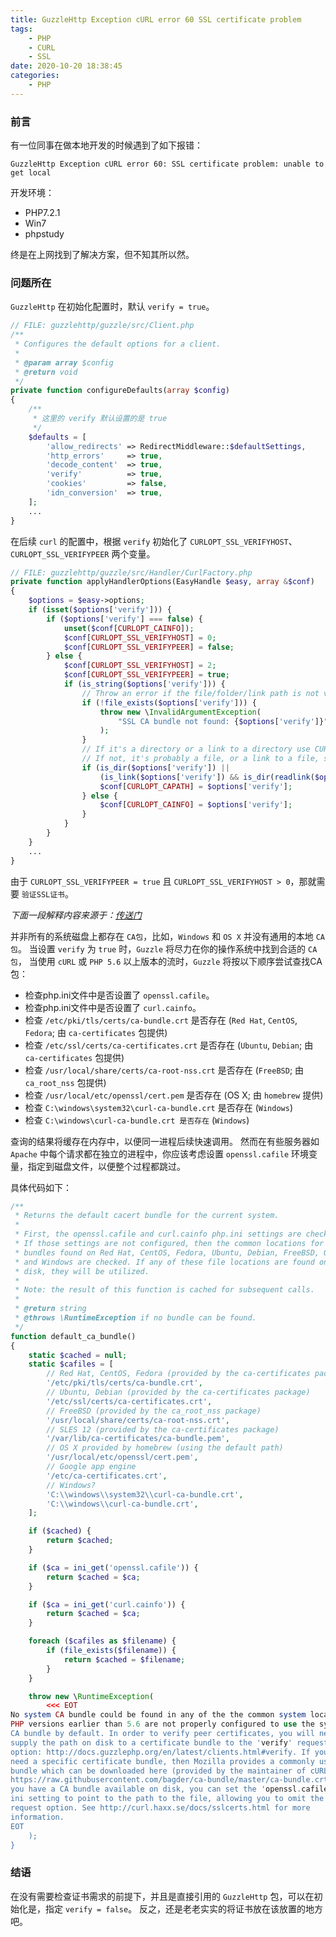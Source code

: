 ```yaml
---
title: GuzzleHttp Exception cURL error 60 SSL certificate problem
tags:
    - PHP
    - CURL
    - SSL
date: 2020-10-20 18:38:45
categories:
    - PHP
---
```

### 前言
有一位同事在做本地开发的时候遇到了如下报错：

```
GuzzleHttp Exception cURL error 60: SSL certificate problem: unable to get local
```

开发环境：

- PHP7.2.1
- Win7
- phpstudy

终是在上网找到了解决方案，但不知其所以然。

### 问题所在

`GuzzleHttp` 在初始化配置时，默认 `verify = true`。

```php
// FILE: guzzlehttp/guzzle/src/Client.php
/**
 * Configures the default options for a client.
 *
 * @param array $config
 * @return void
 */
private function configureDefaults(array $config)
{
    /**
     * 这里的 verify 默认设置的是 true
     */
    $defaults = [
        'allow_redirects' => RedirectMiddleware::$defaultSettings,
        'http_errors'     => true,
        'decode_content'  => true,
        'verify'          => true,
        'cookies'         => false,
        'idn_conversion'  => true,
    ];
    ...
}
```

在后续 `curl` 的配置中，根据 `verify` 初始化了 `CURLOPT_SSL_VERIFYHOST`、`CURLOPT_SSL_VERIFYPEER` 两个变量。

```php
// FILE: guzzlehttp/guzzle/src/Handler/CurlFactory.php
private function applyHandlerOptions(EasyHandle $easy, array &$conf)
{
    $options = $easy->options;
    if (isset($options['verify'])) {
        if ($options['verify'] === false) {
            unset($conf[CURLOPT_CAINFO]);
            $conf[CURLOPT_SSL_VERIFYHOST] = 0;
            $conf[CURLOPT_SSL_VERIFYPEER] = false;
        } else {
            $conf[CURLOPT_SSL_VERIFYHOST] = 2;
            $conf[CURLOPT_SSL_VERIFYPEER] = true;
            if (is_string($options['verify'])) {
                // Throw an error if the file/folder/link path is not valid or doesn't exist.
                if (!file_exists($options['verify'])) {
                    throw new \InvalidArgumentException(
                        "SSL CA bundle not found: {$options['verify']}"
                    );
                }
                // If it's a directory or a link to a directory use CURLOPT_CAPATH.
                // If not, it's probably a file, or a link to a file, so use CURLOPT_CAINFO.
                if (is_dir($options['verify']) ||
                    (is_link($options['verify']) && is_dir(readlink($options['verify'])))) {
                    $conf[CURLOPT_CAPATH] = $options['verify'];
                } else {
                    $conf[CURLOPT_CAINFO] = $options['verify'];
                }
            }
        }
    }
    ...
}
```

由于 `CURLOPT_SSL_VERIFYPEER = true` 且 `CURLOPT_SSL_VERIFYHOST > 0`，那就需要 `验证SSL证书`。

*下面一段解释内容来源于：[传送门](https://guzzle-cn.readthedocs.io/zh_CN/latest/request-options.html#verify)*

并非所有的系统磁盘上都存在 `CA包`，比如，`Windows` 和 `OS X` 并没有通用的本地 `CA包`。 当设置 `verify` 为 `true` 时，`Guzzle` 将尽力在你的操作系统中找到合适的 `CA包`， 当使用 `cURL` 或 `PHP 5.6` 以上版本的流时，`Guzzle` 将按以下顺序尝试查找CA包：

- 检查php.ini文件中是否设置了 `openssl.cafile`。
- 检查php.ini文件中是否设置了 `curl.cainfo`。
- 检查 `/etc/pki/tls/certs/ca-bundle.crt` 是否存在 (`Red Hat`, `CentOS`, `Fedora`; 由 `ca-certificates` 包提供)
- 检查 `/etc/ssl/certs/ca-certificates.crt` 是否存在 (`Ubuntu`, `Debian`; 由 `ca-certificates` 包提供)
- 检查 `/usr/local/share/certs/ca-root-nss.crt` 是否存在 (`FreeBSD`; 由 `ca_root_nss` 包提供)
- 检查 `/usr/local/etc/openssl/cert.pem` 是否存在 (OS X; 由 `homebrew` 提供)
- 检查 `C:\windows\system32\curl-ca-bundle.crt` 是否存在 (`Windows`)
- 检查 `C:\windows\curl-ca-bundle.crt 是否存在` (`Windows`)

查询的结果将缓存在内存中，以便同一进程后续快速调用。 然而在有些服务器如 `Apache` 中每个请求都在独立的进程中，你应该考虑设置 `openssl.cafile` 环境变量，指定到磁盘文件，以便整个过程都跳过。

具体代码如下：

```php
/**
 * Returns the default cacert bundle for the current system.
 *
 * First, the openssl.cafile and curl.cainfo php.ini settings are checked.
 * If those settings are not configured, then the common locations for
 * bundles found on Red Hat, CentOS, Fedora, Ubuntu, Debian, FreeBSD, OS X
 * and Windows are checked. If any of these file locations are found on
 * disk, they will be utilized.
 *
 * Note: the result of this function is cached for subsequent calls.
 *
 * @return string
 * @throws \RuntimeException if no bundle can be found.
 */
function default_ca_bundle()
{
    static $cached = null;
    static $cafiles = [
        // Red Hat, CentOS, Fedora (provided by the ca-certificates package)
        '/etc/pki/tls/certs/ca-bundle.crt',
        // Ubuntu, Debian (provided by the ca-certificates package)
        '/etc/ssl/certs/ca-certificates.crt',
        // FreeBSD (provided by the ca_root_nss package)
        '/usr/local/share/certs/ca-root-nss.crt',
        // SLES 12 (provided by the ca-certificates package)
        '/var/lib/ca-certificates/ca-bundle.pem',
        // OS X provided by homebrew (using the default path)
        '/usr/local/etc/openssl/cert.pem',
        // Google app engine
        '/etc/ca-certificates.crt',
        // Windows?
        'C:\\windows\\system32\\curl-ca-bundle.crt',
        'C:\\windows\\curl-ca-bundle.crt',
    ];

    if ($cached) {
        return $cached;
    }

    if ($ca = ini_get('openssl.cafile')) {
        return $cached = $ca;
    }

    if ($ca = ini_get('curl.cainfo')) {
        return $cached = $ca;
    }

    foreach ($cafiles as $filename) {
        if (file_exists($filename)) {
            return $cached = $filename;
        }
    }

    throw new \RuntimeException(
        <<< EOT
No system CA bundle could be found in any of the the common system locations.
PHP versions earlier than 5.6 are not properly configured to use the system's
CA bundle by default. In order to verify peer certificates, you will need to
supply the path on disk to a certificate bundle to the 'verify' request
option: http://docs.guzzlephp.org/en/latest/clients.html#verify. If you do not
need a specific certificate bundle, then Mozilla provides a commonly used CA
bundle which can be downloaded here (provided by the maintainer of cURL):
https://raw.githubusercontent.com/bagder/ca-bundle/master/ca-bundle.crt. Once
you have a CA bundle available on disk, you can set the 'openssl.cafile' PHP
ini setting to point to the path to the file, allowing you to omit the 'verify'
request option. See http://curl.haxx.se/docs/sslcerts.html for more
information.
EOT
    );
}
```

### 结语

在没有需要检查证书需求的前提下，并且是直接引用的 `GuzzleHttp` 包，可以在初始化是，指定 `verify = false`。
反之，还是老老实实的将证书放在该放置的地方吧。
